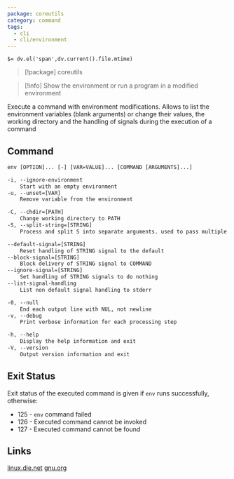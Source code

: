 ```yaml
---
package: coreutils
category: command
tags:
  - cli
  - cli/environment
---
```


`$= dv.el('span',dv.current().file.mtime)`
> [!package] coreutils

> [!info] Show the environment or run a program in a modified environment

Execute a command with environment modifications. Allows to list the environment variables (blank arguments) or change their values, the working directory and the handling of signals during the execution of a command

## Command
```txt
env [OPTION]... [-] [VAR=VALUE]... [COMMAND [ARGUMENTS]...]

-i, --ignore-environment
	Start with an empty environment
-u, --unset=[VAR]
	Remove variable from the environment

-C, --chdir=[PATH]
	Change working directory to PATH
-S, --split-string=[STRING]
	Process and split S into separate arguments. used to pass multiple arguments on shebang lines

--default-signal=[STRING]
	Reset handling of STRING signal to the default
--block-signal=[STRING]
	Block delivery of STRING signal to COMMAND
--ignore-signal=[STRING]
	Set handling of STRING signals to do nothing
--list-signal-handling
	List non default signal handling to stderr

-0, --null
	End each output line with NUL, not newline
-v, --debug
	Print verbose information for each processing step

-h, --help
	Display the help information and exit 
-V, --version
	Output version information and exit
```

## Exit Status
Exit status of the executed command is given if ``env`` runs successfully, otherwise:

- 125 - ``env`` command failed
- 126 - Executed command cannot be invoked
- 127 - Executed command cannot be found

## Links
[linux.die.net](https://linux.die.net/man/1/env)
[gnu.org](https://www.gnu.org/software/coreutils/manual/html_node/env-invocation.html#env-invocation)
